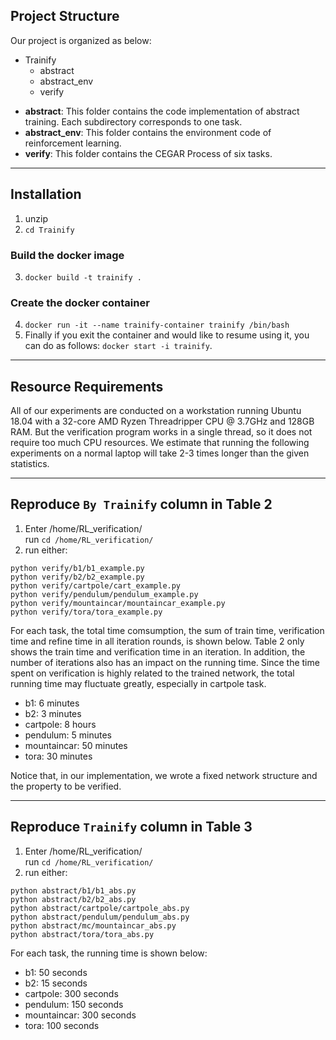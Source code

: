 ## Project Structure
Our project is organized as below:  
+ Trainify
    + abstract
    + abstract_env
    + verify 

- **abstract**: This folder contains the code implementation of abstract training. Each subdirectory corresponds to one task.
- **abstract_env**: This folder contains the environment code of reinforcement learning.
- **verify**: This folder contains the CEGAR Process of six tasks.
  
------------
## Installation

1. unzip
2. `cd Trainify`

###  Build the docker image

3. `docker build -t trainify .`

### Create the docker container

4. `docker run -it --name trainify-container trainify /bin/bash`
5. Finally if you exit the container and would like to resume using it, you can do as follows: `docker start -i trainify`.

------------

## Resource Requirements

All of our experiments are conducted on a workstation running Ubuntu 18.04 with a 32-core AMD Ryzen Threadripper CPU @ 3.7GHz and 128GB RAM.
But the verification program works in a single thread, so it does not require too much CPU resources. We estimate that running the following experiments on a normal laptop will take 2-3 times longer than the given statistics.

------------

## Reproduce `By Trainify` column in Table 2
1. Enter /home/RL_verification/  
run `cd /home/RL_verification/`
2. run either: 
```
python verify/b1/b1_example.py
python verify/b2/b2_example.py
python verify/cartpole/cart_example.py
python verify/pendulum/pendulum_example.py
python verify/mountaincar/mountaincar_example.py
python verify/tora/tora_example.py
```
For each task, the total time comsumption, the sum of train time, verification time and refine time in all iteration rounds, is shown below. Table 2 only shows the train time and verification time in an iteration.  In addition, the number of iterations also has an impact on the running time. Since the time spent on verification is highly related to the trained network, the total running time may fluctuate greatly, especially in cartpole task.
- b1: 6 minutes
- b2: 3 minutes
- cartpole: 8 hours
- pendulum: 5 minutes
- mountaincar: 50 minutes
- tora: 30 minutes


Notice that, in our implementation, we wrote a fixed network structure and the property to be verified.   

------------

## Reproduce `Trainify` column in Table 3
1. Enter /home/RL_verification/  
run `cd /home/RL_verification/`  
2. run either:
```
python abstract/b1/b1_abs.py
python abstract/b2/b2_abs.py
python abstract/cartpole/cartpole_abs.py
python abstract/pendulum/pendulum_abs.py
python abstract/mc/mountaincar_abs.py
python abstract/tora/tora_abs.py
```
For each task, the running time is shown below:
- b1: 50 seconds
- b2: 15 seconds
- cartpole: 300 seconds
- pendulum: 150 seconds
- mountaincar: 300 seconds
- tora: 100 seconds


